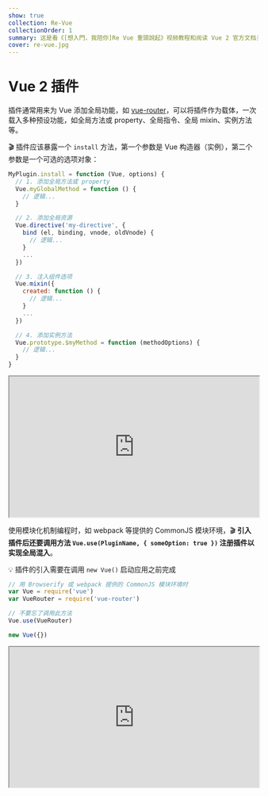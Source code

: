 ```yaml
---
show: true
collection: Re-Vue
collectionOrder: 1
summary: 这是看《[想入門，我陪你]Re Vue 重頭說起》视频教程和阅读 Vue 2 官方文档关于插件的笔记。
cover: re-vue.jpg
---
```




# Vue 2 插件

插件通常用来为 Vue 添加全局功能，如 [vue-router](https://router.vuejs.org/zh/)，可以将插件作为载体，一次载入多种预设功能，如全局方法或 property、全局指令、全局 mixin、实例方法等。

:clapper: 插件应该暴露一个 `install` 方法，第一个参数是 Vue 构造器（实例），第二个参数是一个可选的选项对象：

```js
MyPlugin.install = function (Vue, options) {
  // 1. 添加全局方法或 property
  Vue.myGlobalMethod = function () {
    // 逻辑...
  }

  // 2. 添加全局资源
  Vue.directive('my-directive', {
    bind (el, binding, vnode, oldVnode) {
      // 逻辑...
    }
    ...
  })

  // 3. 注入组件选项
  Vue.mixin({
    created: function () {
      // 逻辑...
    }
    ...
  })

  // 4. 添加实例方法
  Vue.prototype.$myMethod = function (methodOptions) {
    // 逻辑...
  }
}
```

<iframe style="width: 100%; aspect-ratio: 16/9;" src="https://www.youtube.com/embed/YgbpdkhUw1Y?start=1159&end=1874&modestbranding=1&rel=0" allowfullscreen loading="lazy"></iframe>

使用模块化机制编程时，如 webpack 等提供的 CommonJS 模块环境，:clapper: **引入插件后还要调用方法 `Vue.use(PluginName, { someOption: true })` 注册插件以实现全局混入**。

:bulb: 插件的引入需要在调用 `new Vue()` 启动应用之前完成

```js
// 用 Browserify 或 webpack 提供的 CommonJS 模块环境时
var Vue = require('vue')
var VueRouter = require('vue-router')

// 不要忘了调用此方法
Vue.use(VueRouter)

new Vue({})
```

<iframe style="width: 100%; aspect-ratio: 16/9;" src="https://www.youtube.com/embed/YgbpdkhUw1Y?start=958&end=1144&modestbranding=1&rel=0" allowfullscreen loading="lazy"></iframe>

